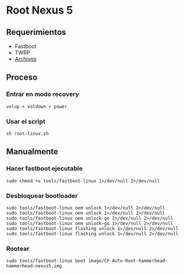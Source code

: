 # Root Nexus 5
## Requerimientos
- Fastboot
- TWRP
- [Archivos](https://download.chainfire.eu/363/CF-Root/CF-Auto-Root/CF-Auto-Root-hammerhead-hammerhead-nexus5.zip)

## Proceso

### Entrar en modo recovery

```
volup + voldown + power
```

### Usar el script
```
sh root-linux.sh
```

## Manualmente

### Hacer fastboot ejecutable

```terminal
sudo chmod +x tools/fastboot-linux 1>/dev/null 2>/dev/null
```

### Desbloquear bootloader

```terminal
sudo tools/fastboot-linux oem unlock 1>/dev/null 2>/dev/null
sudo tools/fastboot-linux oem unlock 1>/dev/null 2>/dev/null
sudo tools/fastboot-linux oem unlock-go 1>/dev/null 2>/dev/null
sudo tools/fastboot-linux oem unlock-go 1>/dev/null 2>/dev/null
sudo tools/fastboot-linux flashing unlock 1>/dev/null 2>/dev/null
sudo tools/fastboot-linux flashing unlock 1>/dev/null 2>/dev/null
```
### Rootear

```terminal
sudo tools/fastboot-linux boot image/CF-Auto-Root-hammerhead-hammerhead-nexus5.img
```
